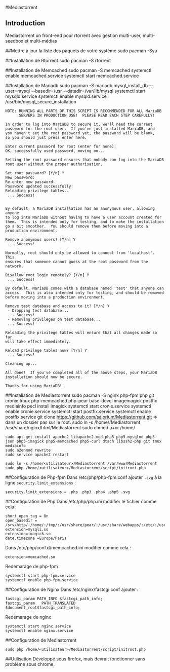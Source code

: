 #Mediastorrent
## Introduction
Mediastorrent un front-end pour rtorrent avec gestion multi-user, multi-seedbox et multi-médias

##Mettre à jour la liste des paquets de votre système
    sudo pacman -Syu

##Installation de Rtorrent
    sudo pacman -S rtorrent


##Installation de Memcached
    sudo pacman -S memcached
    systemctl enable memcached.service
    systemctl start memcached.service

##Installation de Mariadb
    sudo pacman -S mariadb
    mysql_install_db --user=mysql --basedir=/usr --datadir=/var/lib/mysql
    systemctl start mysqld.service
    systemctl enable mysqld.service
    /usr/bin/mysql_secure_installation
    
    NOTE: RUNNING ALL PARTS OF THIS SCRIPT IS RECOMMENDED FOR ALL MariaDB
          SERVERS IN PRODUCTION USE!  PLEASE READ EACH STEP CAREFULLY!
    
    In order to log into MariaDB to secure it, we'll need the current
    password for the root user.  If you've just installed MariaDB, and
    you haven't set the root password yet, the password will be blank,
    so you should just press enter here.
    
    Enter current password for root (enter for none): 
    OK, successfully used password, moving on...
    
    Setting the root password ensures that nobody can log into the MariaDB
    root user without the proper authorisation.
    
    Set root password? [Y/n] Y
    New password: 
    Re-enter new password: 
    Password updated successfully!
    Reloading privilege tables..
     ... Success!
    
    
    By default, a MariaDB installation has an anonymous user, allowing anyone
    to log into MariaDB without having to have a user account created for
    them.  This is intended only for testing, and to make the installation
    go a bit smoother.  You should remove them before moving into a
    production environment.
    
    Remove anonymous users? [Y/n] Y
     ... Success!
    
    Normally, root should only be allowed to connect from 'localhost'.  This
    ensures that someone cannot guess at the root password from the network.
    
    Disallow root login remotely? [Y/n] Y
     ... Success!
    
    By default, MariaDB comes with a database named 'test' that anyone can
    access.  This is also intended only for testing, and should be removed
    before moving into a production environment.
    
    Remove test database and access to it? [Y/n] Y
     - Dropping test database...
     ... Success!
     - Removing privileges on test database...
     ... Success!
    
    Reloading the privilege tables will ensure that all changes made so far
    will take effect immediately.
    
    Reload privilege tables now? [Y/n] Y
     ... Success!
    
    Cleaning up...
    
    All done!  If you've completed all of the above steps, your MariaDB
    installation should now be secure.

    Thanks for using MariaDB!
    

##Installation de Mediastorrent
    sudo pacman -S nginx php-fpm php git cronie tmux php-memcached php-pear base-devel imagemagick postfix mediainfo
    pecl install imagick
    systemctl start cronie.service
    systemctl enable cronie.service
    systemctl start postfix.service
    systemctl enable postfix.service
    git clone https://github.com/salorium/Mediastorrent.git => dans un dossier <utilisateur> pas sur le root.
    sudo ln -s /home/<utilisateur>/Mediastorrent /usr/share/nginx/html/Mediastorrent
    sudo chmod a+xr /home/<utilisateur>

    
    
    
    
    
    sudo apt-get install apache2 libapache2-mod-php5 php5-mysqlnd php5-json php5-imagick php5-memcached php5-curl dtach libssh2-php git tmux mediainfo
    sudo a2enmod rewrite
    sudo service apache2 restart
    
    sudo ln -s /home/<utilisateur>/Mediastorrent /var/www/Mediastorrent
    sudo php /home/<utilisateur>/Mediastorrent/script/initroot.php

##Configuration de Php-fpm 
Dans /etc/php/php-fpm.conf ajouter ```.svg``` à la ligne ```security.limit_extensions``` :

    security.limit_extensions = .php .php3 .php4 .php5 .svg

##Configuration de Php
Dans /etc/php/php.ini modifier le fichier comme cela : 
    
    short_open_tag = On
    open_basedir = /srv/http/:/home/:/tmp/:/usr/share/pear/:/usr/share/webapps/:/etc/:/usr/share/nginx/html/
    extension=mysqli.so
    extension=imagick.so
    date.timezone =Europe/Paris
    
Dans /etc/php/conf.d/memcached.ini modifier comme cela :
    
    extension=memcached.so
    
Redémarage de php-fpm

    systemctl start php-fpm.service
    systemctl enable php-fpm.service
    
    
##Configuration de Nginx
Dans /etc/nginx/fastcgi.conf ajouter :
    
    fastcgi_param PATH_INFO $fastcgi_path_info;
    fastcgi_param   PATH_TRANSLATED         $document_root$fastcgi_path_info;
    
Redémarage de nginx

    systemctl start nginx.service
    systemctl enable nginx.service
        
    
##Configuration de Mediastorrent
    
    sudo php /home/<utilisateur>/Mediastorrent/script/initroot.php

 
##Utilisation
Développé sous firefox, mais devrait fonctionner sans problème sous chrome.
